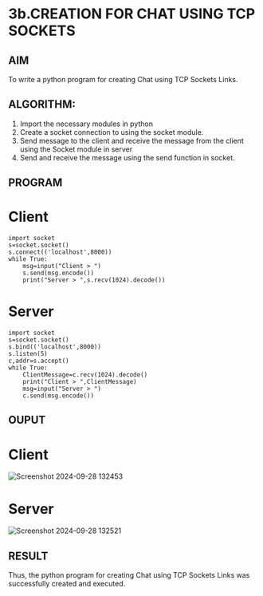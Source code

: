# 3b.CREATION FOR CHAT USING TCP SOCKETS
## AIM
To write a python program for creating Chat using TCP Sockets Links.
## ALGORITHM:
1. Import the necessary modules in python
2. Create a socket connection to using the socket module.
3. Send message to the client and receive the message from the client using the Socket module in
 server
4. Send and receive the message using the send function in socket.
## PROGRAM
# Client
```
import socket
s=socket.socket()
s.connect(('localhost',8000))
while True:
    msg=input("Client > ")
    s.send(msg.encode())
    print("Server > ",s.recv(1024).decode())
```
# Server
```
import socket
s=socket.socket()
s.bind(('localhost',8000))
s.listen(5)
c,addr=s.accept()
while True:
    ClientMessage=c.recv(1024).decode()
    print("Client > ",ClientMessage)
    msg=input("Server > ")
    c.send(msg.encode())

```
## OUPUT
# Client
![Screenshot 2024-09-28 132453](https://github.com/user-attachments/assets/a73e7a5a-7a23-47f0-bee2-fcd4039a6799)

# Server
![Screenshot 2024-09-28 132521](https://github.com/user-attachments/assets/af6a3523-a6ff-4557-92f2-5472ea5f7ff1)

## RESULT
Thus, the python program for creating Chat using TCP Sockets Links was successfully 
created and executed.
